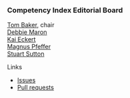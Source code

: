 ### Competency Index Editorial Board

[Tom Baker](https://github.com/tombaker), chair <br>
[Debbie Maron](https://github.com/debbiem) <br>
[Kai Eckert](https://github.com/kaiec) <br>
[Magnus Pfeffer](https://github.com/mapfde) <br>
[Stuart Sutton](https://github.com/stuartasutton) <br>

Links
* [Issues](https://github.com/dcmi/ldci/issues)
* [Pull requests](https://github.com/dcmi/ldci/pulls)
